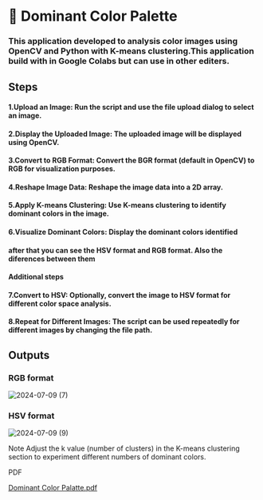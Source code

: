 # 🔷 Dominant Color Palette

### This application developed to analysis color images using OpenCV and Python with K-means clustering.This application build with in Google Colabs but can use in other editers.

## Steps

#### 1.Upload an Image: Run the script and use the file upload dialog to select an image.

#### 2.Display the Uploaded Image: The uploaded image will be displayed using OpenCV.

#### 3.Convert to RGB Format: Convert the BGR format (default in OpenCV) to RGB for visualization purposes.

#### 4.Reshape Image Data: Reshape the image data into a 2D array.

#### 5.Apply K-means Clustering: Use K-means clustering to identify dominant colors in the image.

#### 6.Visualize Dominant Colors: Display the dominant colors identified



#### after that you can see the HSV format and RGB format. Also the diferences between them

#### Additional steps

#### 7.Convert to HSV: Optionally, convert the image to HSV format for different color space analysis.

#### 8.Repeat for Different Images: The script can be used repeatedly for different images by changing the file path.

## Outputs

### RGB format
![2024-07-09 (7)](https://github.com/malmiO/Dominant-Color-Palette/assets/152839482/de8631f1-eb88-48e2-993a-4d3d088d0645)

### HSV format
![2024-07-09 (9)](https://github.com/malmiO/Dominant-Color-Palette/assets/152839482/0d18927b-8c19-45b9-94ee-c3b2158cda16)

Note
Adjust the k value (number of clusters) in the K-means clustering section to experiment different numbers of dominant colors.

PDF

[Dominant Color Palatte.pdf](https://github.com/user-attachments/files/16135164/Dominant.Color.Palatte.pdf)
